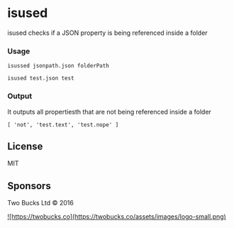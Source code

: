# isused

isused checks if a JSON property is being referenced inside a folder

### Usage
```isussed jsonpath.json folderPath```

```isused test.json test```

### Output
It outputs all propertiesth that are not being referenced inside a folder

```[ 'not', 'test.text', 'test.nope' ]```


## License

MIT

## Sponsors

Two Bucks Ltd © 2016

<a href="https://twobucks.co">
  ![https://twobucks.co](https://twobucks.co/assets/images/logo-small.png)
</a>
